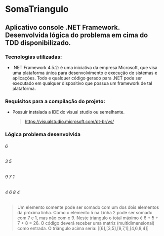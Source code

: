 # SomaTriangulo
## Aplicativo console .NET Framework. Desenvolvida lógica do problema em cima do TDD disponibilizado.

### Tecnologias utilizadas:
- .NET Framework 4.5.2: é uma iniciativa da empresa Microsoft, que visa uma plataforma única para desenvolvimento e execução de sistemas e aplicações. Todo e qualquer código gerado para .NET pode ser executado em qualquer dispositivo que possua um framework de tal plataforma.

### Requisitos para a compilação do projeto:
- Possuir instalada a IDE do visual studio ou semelhante.
    > https://visualstudio.microsoft.com/pt-br/vs/ 

### Lógica problema desenvolvida
######    6
######   3 5
######  9 7 1
###### 4 6 8 4

> Um elemento somente pode ser somado com um dos dois elementos da próxima linha. Como o elemento 5 na Linha 2 pode ser somado com 7 e 1, mas não com o 9. Neste triangulo o total máximo é 6 + 5 + 7 + 8 = 26.  O código deverá receber uma matriz (multidimensional) como entrada. O triângulo acima seria: [[6],[3,5],[9,7,1],[4,6,8,4]]

